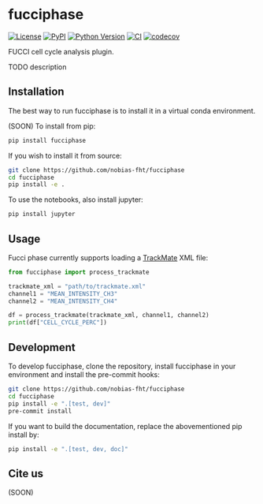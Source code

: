 # fucciphase

[![License](https://img.shields.io/pypi/l/fucciphase.svg?color=green)](https://github.com/nobias-fht/fucciphase/raw/main/LICENSE)
[![PyPI](https://img.shields.io/pypi/v/fucciphase.svg?color=green)](https://pypi.org/project/fucciphase)
[![Python Version](https://img.shields.io/pypi/pyversions/fucciphase.svg?color=green)](https://python.org)
[![CI](https://github.com/nobias-fht/fucciphase/actions/workflows/ci.yml/badge.svg)](https://github.com/nobias-fht/fucciphase/actions/workflows/ci.yml)
[![codecov](https://codecov.io/gh/nobias-fht/fucciphase/branch/main/graph/badge.svg)](https://codecov.io/gh/nobias-fht/fucciphase)

FUCCI cell cycle analysis plugin.

TODO description

## Installation

The best way to run fucciphase is to install it in a virtual conda environment.

(SOON) To install from pip:

```bash
pip install fucciphase
```

If you wish to install it from source:
    
```bash
git clone https://github.com/nobias-fht/fucciphase
cd fucciphase
pip install -e .
```

To use the notebooks, also install jupyter:
    
```bash
pip install jupyter
```


## Usage

Fucci phase currently supports loading a 
[TrackMate](https://imagej.net/plugins/trackmate/) XML file:

```python
from fucciphase import process_trackmate

trackmate_xml = "path/to/trackmate.xml"
channel1 = "MEAN_INTENSITY_CH3"
channel2 = "MEAN_INTENSITY_CH4"

df = process_trackmate(trackmate_xml, channel1, channel2)
print(df["CELL_CYCLE_PERC"])
```

## Development
To develop fucciphase, clone the repository, install fucciphase in your environment
and install the pre-commit hooks:

```bash
git clone https://github.com/nobias-fht/fucciphase
cd fucciphase
pip install -e ".[test, dev]"
pre-commit install
```

If you want to build the documentation, replace the abovementioned pip install by:
```bash
pip install -e ".[test, dev, doc]"
```

## Cite us

(SOON)

